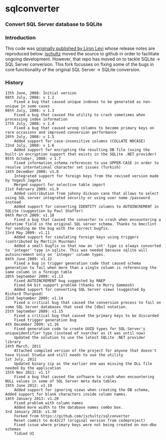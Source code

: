 # sqlconverter
### Convert SQL Server database to SQLite 

### Introduction
This code was [originally published by Liron Levi](http://www.codeproject.com/Articles/26932/Convert-SQL-Server-DB-to-SQLite-DB) whose release notes are reproduced below. 
[jschultz](https://github.com/jschultz/) moved the source to github in order to facilitate ongoing development.
However, that repo has moved on to tackle SQLite -> SQL Server conversion.
This fork focusses on fixing some of the bugs in core functionality of the original SQL Server -> SQLite conversion.

### History

    13th June, 2008: Initial version
    08th July, 2008: v 1.2
        Fixed a bug that caused unique indexes to be generated as non-unique in some cases
    08th July, 2008: v 1.3
        Fixed a bug that caused the utility to crash sometimes when processing index information
    17th July, 2008: v 1.4
        Fixed a bug that caused wrong columns to become primary keys on rare occasions and improved conversion performance
    20th July, 2008: v 1.5
        Added support for case-insensitive columns (COLLATE NOCASE)
    22nd July, 2008: v 1.6
        Added support for encrypting the resulting DB file (using the built-in encryption support that exists in the SQLite .NET provider)
    05th October, 2008: v 1.7
        Fixed information_schema references to use UPPER-CASE in order to resolve international character set issues (Turkish)
    14th December 2008: v1.8
        Integrated support for foreign keys from the revised version made by Yogesh Jagota
        Merged support for selective table import
    21st February 2009: v1.9
        Added contribution from johnny dickson cano that allows to select using SQL server integrated security or using user name /password instead
        Added support for converting IDENTITY columns to AUTOINCREMENT in SQLite (suggestion by Paul Shaffer)
    04th March 2009: v1.10
        Fixed a bug that caused the converter to crash when encountering a datetime field in the original SQL server schema. Thanks to bmcclint for sending me the bug with the correct bugfix.
    23rd May 2009: v1.11
        Added support for simulating foreign keys using triggers (contributed by Martijn Muurman)
        Added a small bugfix so that now an 'int' type is always converted to 'integer' type in sqlite. This was needed because sqlite will autoincrement only on 'integer' column types.
    04th June 2009: v1.12
        Fixed a bug in trigger generation code that caused schema generation to fail when more than a single column is referencing the same column in a foreign table
    20th September 2009: v1.13
        Fixed AUTOINCREMENT bug suggested by MAEP
        Fixed 64 bit support problem (thanks to Murry Gammash)
        Added support for converting SQL Server views (suggested by Richard Thurgood)
    22nd September 2009: v1.14
        Fixed a critical bug that caused the conversion process to fail on some SQL Server databases that used the [dbo] notation.
    25th September 2009: v1.15
        Fixed a critical bug that caused the primary keys to be discarded
        Fixed trigger generation bug
    4th December 2009: v1.16
        Fixed generation code to create GUID types for SQL-Server's uniqueidentifier type (instead of nvarchar as it was until now)
        Updated the solution to use the latest SQLite .NET provider library
    24th March, 2011
        Attached compiled version of the project for anyone that doesn't have Visual Studio and still needs to use the utility
    1st July, 2011
        Updated binary zip as the earlier one was missing the DLL file needed by the application
    15th Nov 2011: v1.17
        Fixed a bug that caused the software to crash when encountering NULL values in some of SQL Server meta data tables
    19th June 2012: v1.19
        Added support for ignoring views when creating the DB schema, Added support for blank characters inside column names.
    14th January 2013: v1.20
        Fixed problem with column names
        Added more width to the database names combo box. 
    3rd January 2018: v1.30
        Forked from https://github.com/jschultz/sqlconverter
        Reset commit to 4c42c27 (original version from codeproject)
        Fixed issue where primary keys were not being created on non-dbo schemas
        Tidied UI
